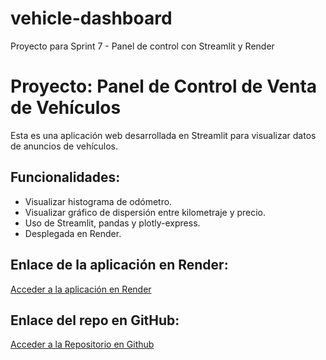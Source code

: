 # vehicle-dashboard
Proyecto para Sprint 7 - Panel de control con Streamlit y Render
# Proyecto: Panel de Control de Venta de Vehículos

Esta es una aplicación web desarrollada en Streamlit para visualizar datos de anuncios de vehículos.

## Funcionalidades:
- Visualizar histograma de odómetro.
- Visualizar gráfico de dispersión entre kilometraje y precio.
- Uso de Streamlit, pandas y plotly-express.
- Desplegada en Render.

## Enlace de la aplicación en Render:

[Acceder a la aplicación en Render](https://vehicle-dashboard-87ep.onrender.com/)

## Enlace del repo en GitHub:
[Acceder a la Repositorio en Github](https://github.com/FiliPolla/vehicle-dashboard.git)